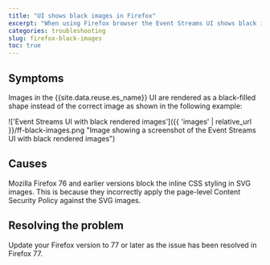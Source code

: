 ```yaml
---
title: "UI shows black images in Firefox"
excerpt: "When using Firefox browser the Event Streams UI shows black images."
categories: troubleshooting
slug: firefox-black-images
toc: true
---
```


## Symptoms

Images in the {{site.data.reuse.es_name}} UI are rendered as a black-filled shape instead of the correct image as shown in the following example:

!['Event Streams UI with black rendered images']({{ 'images' | relative_url }}/ff-black-images.png "Image showing a screenshot of the Event Streams UI with black rendered images")

## Causes

Mozilla Firefox 76 and earlier versions block the inline CSS styling in SVG images. This is because they incorrectly apply the page-level Content Security Policy against the SVG images.

## Resolving the problem

Update your Firefox version to 77 or later as the issue has been resolved in Firefox 77.
